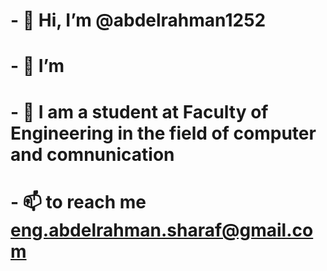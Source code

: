 <!---
this is a special rebo for your profile 
edit your role at Faculty of Engineering
--->
# - 👋 Hi, I’m @abdelrahman1252
# - 👀 I’m 
# - 📝 I am a student at Faculty of Engineering in the field of computer and comnunication
# - 📫 to reach me eng.abdelrahman.sharaf@gmail.com
<!-- include: ./my_projects/readme.md -->
